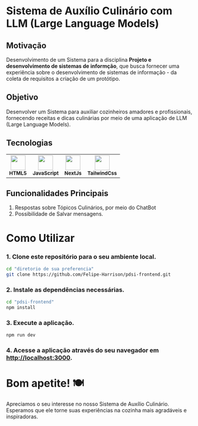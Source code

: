 # Sistema de Auxílio Culinário com LLM (Large Language Models)

## Motivação
  Desenvolvimento de um Sistema para a disciplina **Projeto e desenvolvimento de sistemas de informção**, que busca fornecer uma experiência sobre o desenvolvimento de sistemas de informação - da coleta de requisitos a criação de um protótipo.

## Objetivo
  Desenvolver um Sistema para auxiliar cozinheiros amadores e profissionais, fornecendo receitas e dicas culinárias por meio de uma aplicação de LLM (Large Language Models).

## Tecnologias 
  <table>
  <tr>
    <td align="center">
      <img src="https://cdn.jsdelivr.net/gh/devicons/devicon/icons/html5/html5-original.svg" width="40" height="40" alt-"HTML5"/><br>
      <sub><b>HTML5</b></sub>
    </td>
   <td align="center">
    <img src="https://cdn.jsdelivr.net/gh/devicons/devicon/icons/javascript/javascript-original.svg" width="40" height="40" alt-"Js"/><br>
    <sub><b>JavaScript</b></sub>
  </td>
   <td align="center">
    <img src="https://cdn.jsdelivr.net/gh/devicons/devicon/icons/nextjs/nextjs-line.svg" width="40" height="40" alt-"NextJs"/><br>
    <sub><b>NextJs</b></sub>
  </td>
   <td align="center">
    <img src="https://cdn.jsdelivr.net/gh/devicons/devicon/icons/tailwindcss/tailwindcss-plain.svg" width="40" height="40" alt-"tailwindcss"/><br>
    <sub><b>TailwindCss</b></sub>
  </td>
  </tr>
</table>

## Funcionalidades Principais
1. Respostas sobre Tópicos Culinários, por meio do ChatBot
2. Possibilidade de Salvar mensagens.



# Como Utilizar
### 1. Clone este repositório para o seu ambiente local.
```bash
cd "diretorio de sua preferencia"
git clone https://github.com/Felipe-Harrison/pdsi-frontend.git
```

### 2. Instale as dependências necessárias.
```bash
cd "pdsi-frontend"
npm install
```

### 3. Execute a aplicação.
```bash
npm run dev
```
### 4. Acesse a aplicação através do seu navegador em [http://localhost:3000](http://localhost:3000).

# Bom apetite! 🍽️
Apreciamos o seu interesse no nosso Sistema de Auxílio Culinário. Esperamos que ele torne suas experiências na cozinha mais agradáveis e inspiradoras. 
